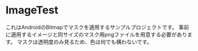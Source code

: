 ImageTest
=========

これはAndroidのBitmapでマスクを適用するサンプルプロジェクトです。
事前に適用するイメージと同サイズのマスク用pngファイルを用意する必要があります。
マスクは透明度のみ見るため、色は何でも構わないです。
